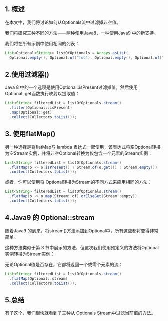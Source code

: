 ## 1. 概述

在本文中，我们将讨论如何从Optionals流中过滤掉非空值。

我们将研究三种不同的方法——两种使用Java8，一种使用Java9 中的新支持。

我们将在所有示例中使用相同的列表：

```java
List<Optional<String>> listOfOptionals = Arrays.asList(
  Optional.empty(), Optional.of("foo"), Optional.empty(), Optional.of("bar"));
```

## 2.使用过滤器()

Java 8 中的一个选项是使用Optional::isPresent过滤掉值，然后使用Optional::get函数执行映射以提取值：

```java
List<String> filteredList = listOfOptionals.stream()
  .filter(Optional::isPresent)
  .map(Optional::get)
  .collect(Collectors.toList());
```

## 3. 使用flatMap()

另一种选择是将flatMap与 lambda 表达式一起使用，该表达式将空Optional转换为空Stream实例，并将非空Optional转换为仅包含一个元素的Stream实例：

```java
List<String> filteredList = listOfOptionals.stream()
  .flatMap(o -> o.isPresent() ? Stream.of(o.get()) : Stream.empty())
  .collect(Collectors.toList());
```

或者，你可以使用将 Optional转换为Stream的不同方式来应用相同的方法：

```java
List<String> filteredList = listOfOptionals.stream()
  .flatMap(o -> o.map(Stream::of).orElseGet(Stream::empty))
  .collect(Collectors.toList());
```

## 4.Java9 的 Optional::stream

随着Java9 的到来，将stream()方法添加到Optional中，所有这些都将变得非常简单。

这种方法类似于第 3 节中展示的方法，但这次我们使用预定义的方法将Optional实例转换为Stream实例：

无论Optional值是否存在，它都将返回一个或零个元素的流：

```java
List<String> filteredList = listOfOptionals.stream()
  .flatMap(Optional::stream)
  .collect(Collectors.toList());
```

## 5.总结

有了这个，我们很快就看到了三种从 Optionals Stream中过滤当前值的方法。
